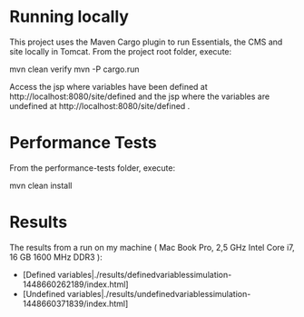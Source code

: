 # Running locally

This project uses the Maven Cargo plugin to run Essentials, the CMS and site locally in Tomcat.
From the project root folder, execute:

  mvn clean verify
  mvn -P cargo.run

Access the jsp where variables have been defined at http://localhost:8080/site/defined and
the jsp where the variables are undefined at http://localhost:8080/site/defined .

# Performance Tests

From the performance-tests folder, execute:

mvn clean install


# Results

The results from a run on my machine ( Mac Book Pro, 2,5 GHz Intel Core i7, 16 GB 1600 MHz DDR3 ):

* [Defined variables|./results/definedvariablessimulation-1448660262189/index.html]
* [Undefined variables|./results/undefinedvariablessimulation-1448660371839/index.html]

